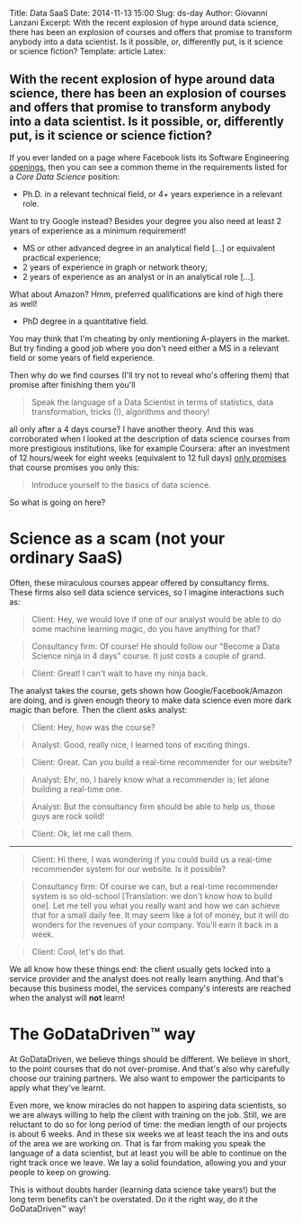 Title: Data SaaS
Date: 2014-11-13 15:00
Slug: ds-day
Author: Giovanni Lanzani
Excerpt: With the recent explosion of hype around data science, there has been an explosion of courses and offers that promise to transform anybody into a data scientist. Is it possible, or, differently put, is it science or science fiction?
Template: article
Latex:

## With the recent explosion of hype around data science, there has been an explosion of courses and offers that promise to transform anybody into a data scientist. Is it possible, or, differently put, is it science or science fiction?

If you ever landed on a page where Facebook lists its Software Engineering
[openings](https://www.facebook.com/careers/department?dept=engineering), then you can see a common
theme in the requirements listed for a *Core Data Science* position:

* Ph.D. in a relevant technical field, or 4+ years experience in a relevant role.

Want to try Google instead? Besides your degree you also need at least 2 years of experience as a
minimum requirement!

* MS or other advanced degree in an analytical field [...] or equivalent practical experience;
* 2 years of experience in graph or network theory;
* 2 years of experience as an analyst or in an analytical role [...].

What about Amazon? Hmm, preferred qualifications are kind of high there as well!

* PhD degree in a quantitative field.

You may think that I'm cheating by only mentioning A-players in the market. But try finding a good
job where you don't need either a MS in a relevant field or some years of field experience.

Then why do we find courses (I'll try not to reveal who's offering them) that promise after
finishing them you'll

> Speak the language of a Data Scientist in terms of statistics, data transformation, tricks (!),
> algorithms and theory!

all only after a 4 days course? I have another theory. And this was corroborated when I looked at
the description of data science courses from more prestigious institutions, like for example
Coursera: after an investment of 12 hours/week for eight weeks (equivalent to 12 full days)
[only promises][promise] that course promises you only this:

> Introduce yourself to the basics of data science.

So what is going on here?

# Science as a scam (not your ordinary SaaS)

Often, these miraculous courses appear offered by consultancy firms. These firms also sell data
science services, so I imagine interactions such as:

> Client: Hey, we would love if one of our analyst would be able to do some machine learning magic,
> do you have anything for that?

> Consultancy firm: Of course! He should follow our "Become a Data Science ninja in 4 days" course.
> It just costs a couple of grand.

> Client: Great! I can't wait to have my ninja back.

The analyst takes the course, gets shown how Google/Facebook/Amazon are doing, and is given enough
theory to make data science even more dark magic than before. Then the client asks analyst:

> Client: Hey, how was the course?

> Analyst: Good, really nice, I learned tons of exciting things.

> Client: Great. Can you build a real-time recommender for our website?

> Analyst: Ehr, no, I barely know what a recommender is; let alone building a real-time one.

> Analyst: But the consultancy firm should be able to help us, those guys are rock solid!

> Client: Ok, let me call them.

---
> Client: Hi there, I was wondering if you could build us a real-time recommender system for our
> website. Is it possible?

> Consultancy firm: Of course we can, but a real-time recommender system is so old-school
> [Translation: we don't know how to build one]. Let me tell you what you really want and how we can
> achieve that for a small daily fee. It may seem like a lot of money, but it will do wonders for
> the revenues of your company. You'll earn it back in a week.

> Client: Cool, let's do that.

We all know how these things end: the client usually gets locked into a service provider and the
analyst does not really learn anything. And that's because this business model, the services
company's interests are reached when the analyst will **not** learn!

# The GoDataDriven™ way

At GoDataDriven, we believe things should be different. We believe in short, to the point courses
that do not over-promise. And that's also why carefully choose our training partners. We also want
to empower the participants to apply what they've learnt.

Even more, we know miracles do not happen to aspiring data scientists, so we are always willing to
help the client with training on the job. Still, we are reluctant to do so for long period of time:
the median length of our projects is about 6 weeks. And in these six weeks we at least teach the ins
and outs of the area we are working on. That is far from making you speak the language of a data
scientist, but at least you will be able to continue on the right track once we leave. We lay a
solid foundation, allowing you and your people to keep on growing.

This is without doubts harder (learning data science take years!) but the long term benefits can't
be overstated. Do it the right way, do it the GoDataDriven™ way!

[promise]: https://www.coursera.org/course/datasci
